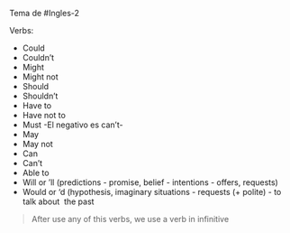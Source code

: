 Tema de #Ingles-2 

Verbs:
- Could
- Couldn’t
- Might
- Might not
- Should
- Shouldn’t
- Have to
- Have not to
- Must -El negativo es can’t-
- May
- May not
- Can 
- Can’t 
- Able to
- Will or ’ll (predictions - promise, belief - intentions - offers, requests)
- Would or ‘d (hypothesis, imaginary situations - requests (+ polite) - to talk about  the past

> After use any of this verbs, we use a verb in infinitive